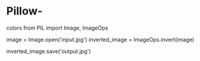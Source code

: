 # Pillow-
colors
from PIL import Image, ImageOps

image = Image.open('input.jpg')
inverted_image = ImageOps.invert(image)

inverted_image.save('output.jpg')
